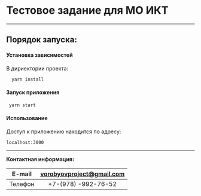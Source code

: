 # Тестовое задание для МО ИКТ

____

## Порядок запуска:

#### Установка зависимостей

 В дириектории проекта:

```
  yarn install
```

#### Запуск приложения

```
 yarn start 
```

#### Использование

Доступ к приложению находится по адресу:

```
localhost:3000
```

____

**Контактная информация:**

| E-mail | vorobyovproject@gmail.com |
|----------|:-------------:|
| Телефон | +7-(978) -992-76-52 
